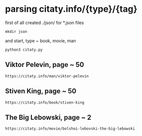 # parsing citaty.info/{type}/{tag}

first of all created ./json/ for *.json files

```
mkdir json
```

and start, type ~ book, movie, man

```
python3 citaty.py
```

## Viktor Pelevin, page ~ 50

```
https://citaty.info/man/viktor-pelevin
```

## Stiven King, page ~ 50

```
https://citaty.info/book/stiven-king
```

## The Big Lebowski, page ~ 2

```
https://citaty.info/movie/bolshoi-lebovski-the-big-lebowski
```